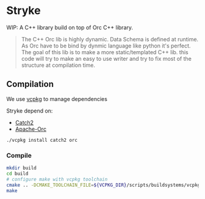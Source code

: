 # Stryke
WIP: A C++ library build on top of Orc C++ library.

> The C++ Orc lib is highly dynamic. Data Schema is defined at runtime. As Orc have to be bind by dynmic language like python it's perfect. The goal of this lib is to make a more static/templated C++ lib. this code will try to make an easy to use writer and try to fix most of the structure at compilation time.

## Compilation

We use [vcpkg](https://github.com/Microsoft/vcpkg) to manage dependencies

Stryke depend on:
* [Catch2](https://github.com/catchorg/Catch2)
* [Apache-Orc](https://orc.apache.org/)

```
./vcpkg install catch2 orc
```

### Compile

```bash
mkdir build
cd build
# configure make with vcpkg toolchain
cmake .. -DCMAKE_TOOLCHAIN_FILE=${VCPKG_DIR}/scripts/buildsystems/vcpkg.cmake
make
```

